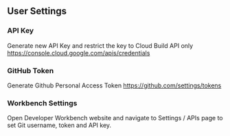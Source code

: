 ## User Settings

### API Key
Generate new API Key and restrict the key to Cloud Build API only
https://console.cloud.google.com/apis/credentials

### GitHub Token
Generate Github Personal Access Token
https://github.com/settings/tokens


### Workbench Settings
Open Developer Workbench website and navigate to Settings / APIs page to set Git username, token and API key.
